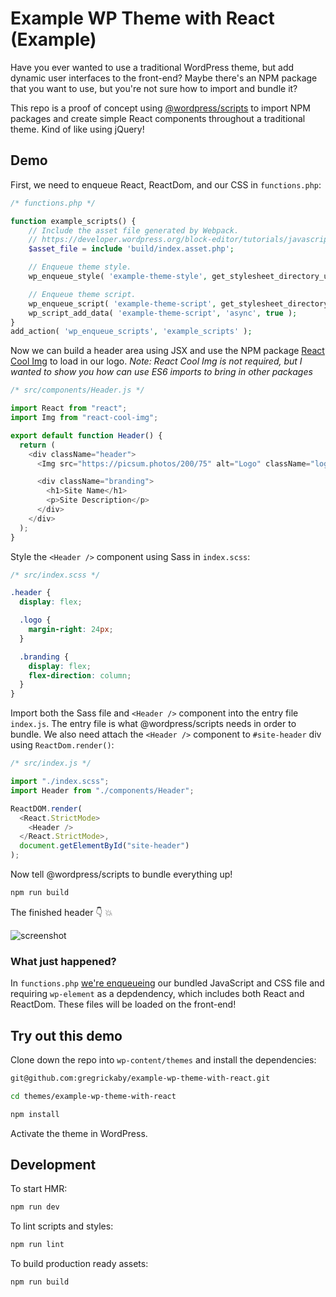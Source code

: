 # Example WP Theme with React (Example)

Have you ever wanted to use a traditional WordPress theme, but add dynamic user interfaces to the front-end? Maybe there's an NPM package that you want to use, but you're not sure how to import and bundle it?

This repo is a proof of concept using [@wordpress/scripts](https://developer.wordpress.org/block-editor/packages/packages-scripts/) to import NPM packages and create simple React components throughout a traditional theme. Kind of like using jQuery!

## Demo

First, we need to enqueue React, ReactDom, and our CSS in `functions.php`:

```php
/* functions.php */

function example_scripts() {
	// Include the asset file generated by Webpack.
	// https://developer.wordpress.org/block-editor/tutorials/javascript/js-build-setup/#dependency-management
	$asset_file = include 'build/index.asset.php';

	// Enqueue theme style.
	wp_enqueue_style( 'example-theme-style', get_stylesheet_directory_uri() . '/build/index.css', [], $asset_file['version'] );

	// Enqueue theme script.
	wp_enqueue_script( 'example-theme-script', get_stylesheet_directory_uri() . '/build/index.js', $asset_file['dependencies'], $asset_file['version'], true );
	wp_script_add_data( 'example-theme-script', 'async', true );
}
add_action( 'wp_enqueue_scripts', 'example_scripts' );
```

Now we can build a header area using JSX and use the NPM package [React Cool Img](https://github.com/wellyshen/react-cool-img) to load in our logo. _Note: React Cool Img is not required, but I wanted to show you how can use ES6 imports to bring in other packages_

```js
/* src/components/Header.js */

import React from "react";
import Img from "react-cool-img";

export default function Header() {
  return (
    <div className="header">
      <Img src="https://picsum.photos/200/75" alt="Logo" className="logo" />

      <div className="branding">
        <h1>Site Name</h1>
        <p>Site Description</p>
      </div>
    </div>
  );
}
```

Style the `<Header />` component using Sass in `index.scss`:

```scss
/* src/index.scss */

.header {
  display: flex;

  .logo {
    margin-right: 24px;
  }

  .branding {
    display: flex;
    flex-direction: column;
  }
}
```

Import both the Sass file and `<Header />` component into the entry file `index.js`. The entry file is what @wordpress/scripts needs in order to bundle. We also need attach the `<Header />` component to `#site-header` div using `ReactDom.render()`:

```js
/* src/index.js */

import "./index.scss";
import Header from "./components/Header";

ReactDOM.render(
  <React.StrictMode>
    <Header />
  </React.StrictMode>,
  document.getElementById("site-header")
);
```

Now tell @wordpress/scripts to bundle everything up!

```bash
npm run build
```

The finished header 👇 💥

![screenshot](https://dl.dropbox.com/s/jseox2sxbk84fko/Screenshot%202020-07-15%2014.57.27.png?dl=0)

### What just happened?

In `functions.php` [we're enqueueing](https://github.com/gregrickaby/wp-theme-with-react/blob/master/functions.php) our bundled JavaScript and CSS file and requiring `wp-element` as a depdendency, which includes both React and ReactDom. These files will be loaded on the front-end!

## Try out this demo

Clone down the repo into `wp-content/themes` and install the dependencies:

```bash
git@github.com:gregrickaby/example-wp-theme-with-react.git
```

```bash
cd themes/example-wp-theme-with-react
```

```bash
npm install
```

Activate the theme in WordPress.

## Development

To start HMR:

```bash
npm run dev
```

To lint scripts and styles:

```bash
npm run lint
```

To build production ready assets:

```bash
npm run build
```
